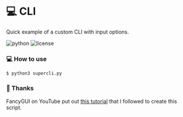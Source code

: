 # :computer: CLI

Quick example of a custom CLI with input options.

![python](https://img.shields.io/badge/python-3.x-green.svg) ![license](https://img.shields.io/badge/License-GPLv3-brightgreen.svg)

### :computer: How to use

`$ python3 supercli.py`

### :pray: Thanks

FancyGUI on YouTube put out [this tutorial](https://www.youtube.com/watch?v=GnSKhetBa48) that I followed to create this script.